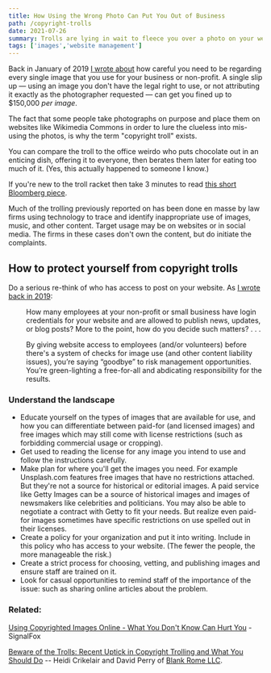 ```yaml
---
title: How Using the Wrong Photo Can Put You Out of Business
path: /copyright-trolls
date: 2021-07-26
summary: Trolls are lying in wait to fleece you over a photo on your website.
tags: ['images','website management']
---
```


Back in January of 2019 <a href="/copyrighted-images-lawsuits" target="blank">I wrote about</a> how careful you need to be regarding every single image that you use for your business or non-profit. A single slip up — using an image you don't have the legal right to use, or not attributing it exactly as the photographer requested — can get you fined up to $150,000 <em>per image</em>.

The fact that some people take photographs on purpose and place them on websites like Wikimedia Commons in order to lure the clueless into mis-using the photos, is why the term "copyright troll" exists. 

You can compare the troll to the office weirdo who puts chocolate out in an enticing dish, offering it to everyone, then berates them later for eating too much of it. (Yes, this actually happened to someone I know.)

If you're new to the troll racket then take 3 minutes to read <a href="https://www.bloomberg.com/news/articles/2021-06-28/copyright-law-how-rock-photographer-larry-philpot-perfected-usage-lawsuits" target="blank">this short Bloomberg piece</a>. 

Much of the trolling previously reported on has been done en masse by law firms using technology to trace and identify inappropriate use of images, music, and other content. Target usage may be on websites or in social media. The firms in these cases don't own the content, but do initiate the complaints.

## How to protect yourself from copyright trolls

Do a serious re-think of who has access to post on your website. As <a href="/copyrighted-images-lawsuits" target="blank">I wrote back in 2019</a>: 

<div style="padding-left: 2.5em;"><p>How many employees at your non-profit or small business have login credentials for your website and are allowed to publish news, updates, or blog posts? More to the point, how do you decide such matters? . . . </p></div>

<div style="padding-left: 2.5em;"><p>By giving website access to employees (and/or volunteers) before there's a system of checks for image use (and other content liability issues), you’re saying “goodbye” to risk management opportunities. You’re green-lighting a free-for-all and abdicating responsibility for the results.</p></div>

### Understand the landscape

* Educate yourself on the types of images that are available for use, and how you can differentiate between paid-for (and licensed images) and free images which may still come with license restrictions (such as forbidding commercial usage or cropping).  
* Get used to reading the license for any image you intend to use and follow the instructions carefully. 
* Make plan for where you'll get the images you need. For example Unsplash.com features free images that have no restrictions attached. But they're not a source for historical or editorial images. A paid service like Getty Images can be a source of historical images and images of newsmakers like celebrities and politicians. You may also be able to negotiate a contract with Getty to fit your needs. But realize even paid-for images sometimes have specific restrictions on use spelled out in their licenses.
* Create a policy for your organization and put it into writing. Include in this policy who has access to your website. (The fewer the people, the more manageable the risk.)
* Create a strict process for choosing, vetting, and publishing images and ensure staff are trained on it. 
* Look for casual opportunities to remind staff of the importance of the issue: such as sharing online articles about the problem.


### Related: 

<a href="copyrighted-images-lawsuits/">Using Copyrighted Images Online - What You Don't Know Can Hurt You</a> - SignalFox

<a href="https://www.jdsupra.com/legalnews/beware-of-the-trolls-recent-uptick-in-63839/" target="blank">Beware of the Trolls: Recent Uptick in Copyright Trolling and What You Should Do</a> -- Heidi Crikelair and David Perry of <a href="https://www.blankrome.com/" target="blank">Blank Rome LLC</a>.


